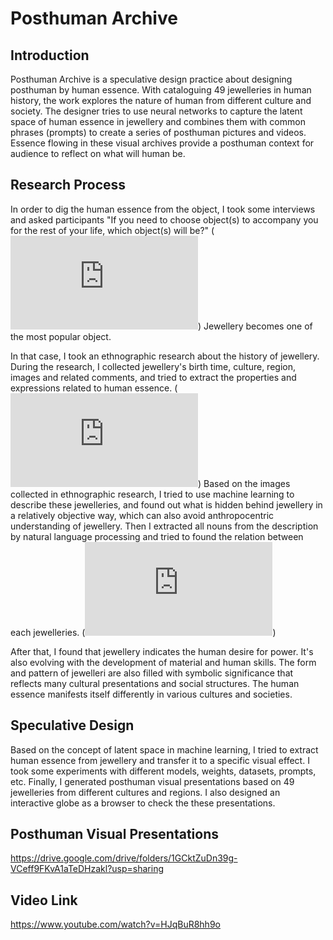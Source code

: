 # Posthuman Archive
  
## Introduction
Posthuman Archive is a speculative design practice about designing posthuman by human essence. With cataloguing 49 jewelleries in human history, the work explores the nature of human from different culture and society. The designer tries to use neural networks to capture the latent space of human essence in jewellery and combines them with common phrases (prompts) to create a series of posthuman pictures and videos. Essence flowing in these visual archives provide a posthuman context for audience to reflect on what will human be.

## Research Process
In order to dig the human essence from the object, I took some interviews and asked participants "If you need to choose object(s) to accompany you for the rest of your life, which object(s) will be?" (![The Result of Interviews](https://github.com/HarryWuuuuu/Creative-Making-MSc-Advanced-Project/blob/main/Research%20Process/Interview%20Results.pdf)) Jewellery becomes one of the most popular object.

In that case, I took an ethnographic research about the history of jewellery. During the research, I collected jewellery's birth time, culture, region, images and related comments, and tried to extract the properties and expressions related to human essence. (![The Timeline of Jewellery History](https://github.com/HarryWuuuuu/Creative-Making-MSc-Advanced-Project/blob/main/Research%20Process/Jewellery%20History.pdf)) Based on the images collected in ethnographic research, I tried to use machine learning to describe these jewelleries, and found out what is hidden behind jewellery in a relatively objective way, which can also avoid anthropocentric understanding of jewellery. Then I extracted all nouns from the description by natural language processing and tried to found the relation between each jewelleries. (![Noun Research](https://github.com/HarryWuuuuu/Creative-Making-MSc-Advanced-Project/blob/main/Research%20Process/Noun%20Research.pdf)) 

After that, I found that jewellery indicates the human desire for power. It's also evolving with the development of material and human skills. The form and pattern of jewelleri are also filled with symbolic significance that reflects many cultural presentations and social structures. The human essence manifests itself differently in various cultures and societies.

## Speculative Design
Based on the concept of latent space in machine learning, I tried to extract human essence from jewellery and transfer it to a specific visual effect. I took some experiments with different models, weights, datasets, prompts, etc. Finally, I generated posthuman visual presentations based on 49 jewelleries from different cultures and regions. I also designed an interactive globe as a browser to check the these presentations.

## Posthuman Visual Presentations
https://drive.google.com/drive/folders/1GCktZuDn39g-VCeff9FKvA1aTeDHzakl?usp=sharing

## Video Link
https://www.youtube.com/watch?v=HJqBuR8hh9o

